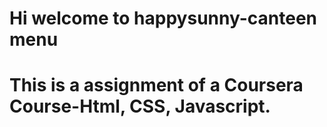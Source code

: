 # Hi welcome to happysunny-canteen menu
# This is a assignment of a Coursera Course-Html, CSS, Javascript.
